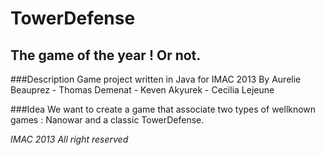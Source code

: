 TowerDefense
============
The game of the year ! Or not.
------------------------------

###Description
Game project written in Java for IMAC 2013
By Aurelie Beauprez - Thomas Demenat - Keven Akyurek - Cecilia Lejeune

###Idea
We want to create a game that associate two types of wellknown games : Nanowar and a classic TowerDefense.



_IMAC 2013_
_All right reserved_



